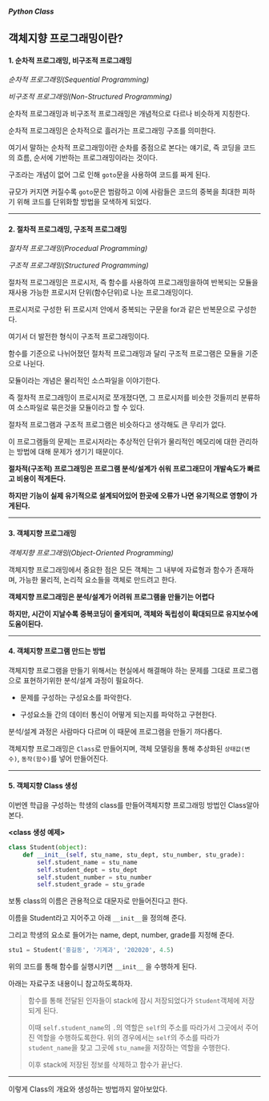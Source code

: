 #####  Python Class

##  객체지향 프로그래밍이란?



#### 1. 순차적 프로그래밍, 비구조적 프로그래밍

*순차적 프로그래밍(Sequential Programming)*

*비구조적 프로그래밍(Non-Structured Programming)*

순차적 프로그래밍과 비구조적 프로그래밍은 개념적으로 다르나 비슷하게 지칭한다.

순차적 프로그래밍은 순차적으로 흘러가는 프로그래밍 구조를 의미한다.

여기서 말하는 순차적 프로그래밍이란 순차를 중점으로 본다는 얘기로, 즉 코딩을 코드의 흐름, 순서에 기반하는 프로그래밍이라는 것이다.

구조라는 개념이 없어 그로 인해 `goto`문을 사용하여 코드를 짜게 된다.

규모가 커지면 커질수록 `goto`문은 범람하고 이에 사람들은 코드의 중복을 최대한 피하기 위해 코드를 단위화할 방법을 모색하게 되었다.



---



#### 2. 절차적 프로그래밍, 구조적 프로그래밍

*절차적 프로그래밍(Procedual Programming)*

*구조적 프로그래밍(Structured Programming)*

절차적 프로그래밍은 프로시저, 즉 함수를 사용하여 프로그래밍을하여 반복되는 모듈을 재사용 가능한 프로시저 단위(함수단위)로 나눈 프로그래밍이다.

프로시저로 구성한 뒤 프로시저 안에서 중복되는 구문을 for과 같은 반복문으로 구성한다.

여기서 더 발전한 형식이 구조적 프로그래밍이다.

함수를 기준으로 나뉘어졌던 절차적 프로그래밍과 달리 구조적 프로그램은 모듈을 기준으로 나뉜다.

모듈이라는 개념은 물리적인 소스파일을 이야기한다.

즉 절차적 프로그래밍이 프로시저로 쪼개졌다면, 그 프로시저를 비슷한 것들끼리 분류하여 소스파일로 묶은것을 모듈이라고 할 수 있다.

절차적 프로그램과 구조적 프로그램은 비슷하다고 생각해도 큰 무리가 없다.

이 프로그램들의 문제는 프로시저라는 추상적인 단위가 물리적인 메모리에 대한 관리하는 방법에 대해 문제가 생기기 때문이다.

**절차적(구조적) 프로그래밍은 프로그램 분석/설계가 쉬워 프로그래므이 개발속도가 빠르고 비용이 적게든다.**

**하지만 기능이 실제 유기적으로 설계되어있어 한곳에 오류가 나면 유기적으로 영향이 가게된다.**



---



#### 3. 객체지향 프로그래밍

*객체지향 프로그래밍(Object-Oriented Programming)*

객체지향 프로그래밍에서 중요한 점은 모든 객체는 그 내부에 자료형과 함수가 존재하며, 가능한 물리적, 논리적 요소들을 객체로 만드려고 한다.

**객체지향 프로그래밍은 분석/설계가 어려워 프로그램을 만들기는 어렵다**

**하지만, 시간이 지날수록 중복코딩이 줄게되며, 객체와 독립성이 확대되므로 유지보수에 도움이된다.**





----





#### 4. 객체지향 프로그램 만드는 방법

객체지향 프로그램을 만들기 위해서는 현실에서 해결해야 하는 문제를 그대로 프로그램으로 표현하기위한 분석/설계 과정이 필요하다.

-  문제를 구성하는 구성요소를 파악한다. 

- 구성요소들 간의 데이터 통신이 어떻게 되는지를 파악하고 구현한다.

분석/설계 과정은 사람마다 다르며 이 때문에 프로그램을 만들기 까다롭다.

객체지향 프로그래밍은 `Class`로 만들어지며, 객체 모델링을 통해 추상화된 `상태값(변수)`, `동작(함수)`를 넣어 만들어진다.





---





#### 5. 객체지향 Class 생성

이번엔 학급을 구성하는 학생의 class를 만들어객체지향 프로그래밍 방법인 Class알아본다.

**<class 생성 예제>**

```python
class Student(object):
    def __init__(self, stu_name, stu_dept, stu_number, stu_grade):
        self.student_name = stu_name
        self.student_dept = stu_dept
        self.student_number = stu_number
        self.student_grade = stu_grade
```

보통 class의 이름은 관용적으로 대문자로 만들어진다고 한다.

이름을 Student라고 지어주고 아래 `__init__`을 정의해 준다.

그리고 학생의 요소로 들어가는 name, dept, number, grade를 지정해 준다.



```python
stu1 = Student('홍길동', '기계과', '202020', 4.5)      
```

위의 코드를 통해 함수를 실행시키면 `__init__` 을 수행하게 된다.

아래는 자료구조 내용이니 참고하도록하자.

> 함수를 통해 전달된 인자들이 stack에 잠시 저장되었다가 `Student`객체에 저장되게 된다.
>
> 이때 `self.student_name`의 `.`의 역할은 `self`의 주소를 따라가서 그곳에서 주어진 역할을 수행하도록한다. 위의 경우에서는 `self`의 주소를 따라가 `student_name`을 찾고 그곳에 `stu_name`을 저장하는 역할을 수행한다.
>
> 이후 stack에 저장된 정보를 삭제하고 함수가 끝난다.





---



이렇게 Class의 개요와 생성하는 방법까지 알아보았다.